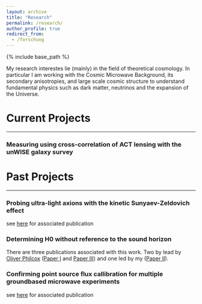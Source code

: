 ```yaml
---
layout: archive
title: "Research"
permalink: /research/
author_profile: true
redirect_from:
  - /forschung
---
```


{% include base_path %}

My research interestes lie (mainly) in the field of theoretical cosmology. In particular I am working with the Cosmic Microwave Background, its secondary anisotropies, and large scale cosmic structure to understand fundamental physics such as dark matter, neutrinos and the expansion of the Universe.


# Current Projects
---

### Measuring using cross-correlation of ACT lensing with the unWISE galaxy survey


# Past Projects 
---

### Probing ultra-light axions with the kinetic Sunyaev-Zeldovich effect 
see [here](https://gerrfarr.github.io/publication/Axion_kSZ) for associated publication

### Determining H0 without reference to the sound horizon
There are three publications associated with this work. Two by lead by [Oliver Philcox](https://oliverphilcox.github.io/) ([Paper I](https://gerrfarr.github.io/publication/H0_wo_sound_horizon_I) and [Paper III](https://gerrfarr.github.io/publication/H0_wo_sound_horizon_III)) and one led by my ([Paper II](https://gerrfarr.github.io/publication/H0_wo_sound_horizon_I)). 

### Confirming point source flux callibration for multiple groundbased microwave experiments
see [here](https://gerrfarr.github.io/publication/ACT_ALMA_Planck_point_sources) for associated publication

